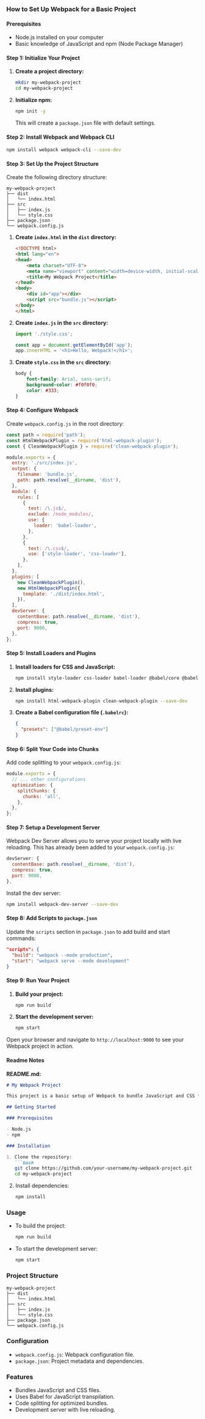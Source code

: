 ### How to Set Up Webpack for a Basic Project

#### Prerequisites
- Node.js installed on your computer
- Basic knowledge of JavaScript and npm (Node Package Manager)

#### Step 1: Initialize Your Project
1. **Create a project directory:**
   ```bash
   mkdir my-webpack-project
   cd my-webpack-project
   ```

2. **Initialize npm:**
   ```bash
   npm init -y
   ```
   This will create a `package.json` file with default settings.

#### Step 2: Install Webpack and Webpack CLI
```bash
npm install webpack webpack-cli --save-dev
```

#### Step 3: Set Up the Project Structure
Create the following directory structure:
```
my-webpack-project
├── dist
│   └── index.html
├── src
│   ├── index.js
│   └── style.css
├── package.json
└── webpack.config.js
```

1. **Create `index.html` in the `dist` directory:**
   ```html
   <!DOCTYPE html>
   <html lang="en">
   <head>
       <meta charset="UTF-8">
       <meta name="viewport" content="width=device-width, initial-scale=1.0">
       <title>My Webpack Project</title>
   </head>
   <body>
       <div id="app"></div>
       <script src="bundle.js"></script>
   </body>
   </html>
   ```

2. **Create `index.js` in the `src` directory:**
   ```javascript
   import './style.css';

   const app = document.getElementById('app');
   app.innerHTML = '<h1>Hello, Webpack!</h1>';
   ```

3. **Create `style.css` in the `src` directory:**
   ```css
   body {
       font-family: Arial, sans-serif;
       background-color: #f0f0f0;
       color: #333;
   }
   ```

#### Step 4: Configure Webpack
Create `webpack.config.js` in the root directory:
```javascript
const path = require('path');
const HtmlWebpackPlugin = require('html-webpack-plugin');
const { CleanWebpackPlugin } = require('clean-webpack-plugin');

module.exports = {
  entry: './src/index.js',
  output: {
    filename: 'bundle.js',
    path: path.resolve(__dirname, 'dist'),
  },
  module: {
    rules: [
      {
        test: /\.js$/,
        exclude: /node_modules/,
        use: {
          loader: 'babel-loader',
        },
      },
      {
        test: /\.css$/,
        use: ['style-loader', 'css-loader'],
      },
    ],
  },
  plugins: [
    new CleanWebpackPlugin(),
    new HtmlWebpackPlugin({
      template: './dist/index.html',
    }),
  ],
  devServer: {
    contentBase: path.resolve(__dirname, 'dist'),
    compress: true,
    port: 9000,
  },
};
```

#### Step 5: Install Loaders and Plugins
1. **Install loaders for CSS and JavaScript:**
   ```bash
   npm install style-loader css-loader babel-loader @babel/core @babel/preset-env --save-dev
   ```

2. **Install plugins:**
   ```bash
   npm install html-webpack-plugin clean-webpack-plugin --save-dev
   ```

3. **Create a Babel configuration file (`.babelrc`):**
   ```json
   {
     "presets": ["@babel/preset-env"]
   }
   ```

#### Step 6: Split Your Code into Chunks
Add code splitting to your `webpack.config.js`:
```javascript
module.exports = {
  // ... other configurations
  optimization: {
    splitChunks: {
      chunks: 'all',
    },
  },
};
```

#### Step 7: Setup a Development Server
Webpack Dev Server allows you to serve your project locally with live reloading. This has already been added to your `webpack.config.js`:
```javascript
devServer: {
  contentBase: path.resolve(__dirname, 'dist'),
  compress: true,
  port: 9000,
},
```

Install the dev server:
```bash
npm install webpack-dev-server --save-dev
```

#### Step 8: Add Scripts to `package.json`
Update the `scripts` section in `package.json` to add build and start commands:
```json
"scripts": {
  "build": "webpack --mode production",
  "start": "webpack serve --mode development"
}
```

#### Step 9: Run Your Project
1. **Build your project:**
   ```bash
   npm run build
   ```

2. **Start the development server:**
   ```bash
   npm start
   ```

Open your browser and navigate to `http://localhost:9000` to see your Webpack project in action.

#### Readme Notes

**README.md:**
```markdown
# My Webpack Project

This project is a basic setup of Webpack to bundle JavaScript and CSS files.

## Getting Started

### Prerequisites

- Node.js
- npm

### Installation

1. Clone the repository:
   ```bash
   git clone https://github.com/your-username/my-webpack-project.git
   cd my-webpack-project
   ```

2. Install dependencies:
   ```bash
   npm install
   ```

### Usage

- To build the project:
  ```bash
  npm run build
  ```

- To start the development server:
  ```bash
  npm start
  ```

### Project Structure

```
my-webpack-project
├── dist
│   └── index.html
├── src
│   ├── index.js
│   └── style.css
├── package.json
└── webpack.config.js
```

### Configuration

- `webpack.config.js`: Webpack configuration file.
- `package.json`: Project metadata and dependencies.

### Features

- Bundles JavaScript and CSS files.
- Uses Babel for JavaScript transpilation.
- Code splitting for optimized bundles.
- Development server with live reloading.

